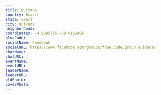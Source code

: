 ```yaml
---
title: Quixada
country: Brazil
state: Ceará
city: Quixada
neighborhood: 
coordinates: -4.9685795,-39.0162466
plusCode:
socialName: Facebook
socialURL: https://www.facebook.com/groups/free.code.group.quixada/
chatName:
chatURL:
eventName:
eventURL:
leaderName:
leaderURL:
oldPhoto: 
coverPhoto:
---
```

